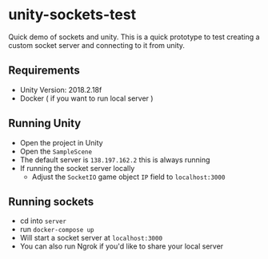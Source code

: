 # unity-sockets-test
Quick demo of sockets and unity. This is a quick prototype to test creating a custom socket server and connecting to it from unity.

## Requirements
- Unity Version: 2018.2.18f
- Docker ( if you want to run local server )

## Running Unity
- Open the project in Unity
- Open the `SampleScene`
- The default server is `138.197.162.2` this is always running
- If running the socket server locally
	- Adjust the `SocketIO` game object `IP` field to `localhost:3000`

## Running sockets
- cd into `server`
- run `docker-compose up`
- Will start a socket server at `localhost:3000`
- You can also run Ngrok if you'd like to share your local server

